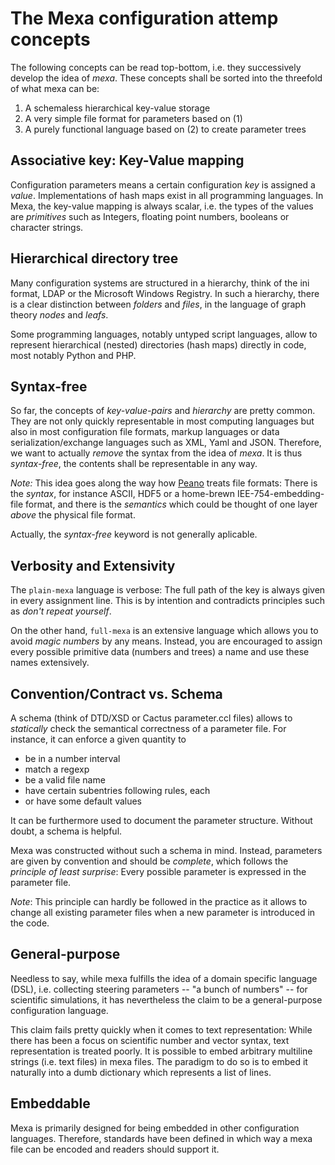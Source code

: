 # The Mexa configuration attemp concepts

The following concepts can be read top-bottom, i.e. they successively
develop the idea of *mexa*. These concepts shall be sorted into the
threefold of what mexa can be:

1. A schemaless hierarchical key-value storage
2. A very simple file format for parameters based on (1)
3. A purely functional language based on (2) to create parameter trees

## Associative key: Key-Value mapping

Configuration parameters means a certain configuration *key* is
assigned a *value*. Implementations of hash maps exist in all programming
languages. In Mexa, the key-value mapping is always scalar, i.e.
the types of the values are *primitives* such as Integers,
floating point numbers, booleans or character strings.

## Hierarchical directory tree

Many configuration systems are structured in a hierarchy, think of 
the ini format, LDAP or the Microsoft Windows Registry. In such a
hierarchy, there is a clear distinction between *folders* and *files*,
in the language of graph theory *nodes* and *leafs*.

Some programming languages, notably untyped script languages, allow
to represent hierarchical (nested) directories (hash maps) directly
in code, most notably Python and PHP.

## Syntax-free

So far, the concepts of *key-value-pairs* and *hierarchy* are pretty
common. They are not only quickly representable in most computing languages
but also in most configuration file formats, markup languages or data
serialization/exchange languages such as XML, Yaml and JSON. Therefore,
we want to actually *remove* the syntax from the idea of *mexa*. It is
thus *syntax-free*, the contents shall be representable in any way.

*Note:* This idea goes along the way how [Peano](http://www.peano-framework.org)
treats file formats: There is the *syntax*, for instance ASCII, HDF5
or a home-brewn IEE-754-embedding-file format, and there is the
*semantics* which could be thought of one layer *above* the physical
file format.

Actually, the *syntax-free* keyword is not generally aplicable.

## Verbosity and Extensivity

The `plain-mexa` language is verbose: The full path of the key is always
given in every assignment line. This is by intention and contradicts
principles such as *don't repeat yourself*.

On the other hand, `full-mexa` is an extensive language which allows you
to avoid *magic numbers* by any means. Instead, you are encouraged to
assign every possible primitive data (numbers and trees) a name and use
these names extensively.

## Convention/Contract vs. Schema

A schema (think of DTD/XSD or Cactus parameter.ccl files) allows to
*statically* check the semantical correctness of a parameter file. For
instance, it can enforce a given quantity to

- be in a number interval
- match a regexp
- be a valid file name
- have certain subentries following rules, each
- or have some default values

It can be furthermore used to document the parameter structure. Without
doubt, a schema is helpful.

Mexa was constructed without such a schema in mind. Instead, parameters
are given by convention and should be *complete*, which follows the
*principle of least surprise*: Every possible parameter is expressed
in the parameter file.

*Note*: This principle can hardly be followed in the practice as it allows to
change all existing parameter files when a new parameter is introduced
in the code.

## General-purpose

Needless to say, while mexa fulfills the idea of a domain specific language
(DSL), i.e. collecting steering parameters -- "a bunch of numbers" -- for
scientific simulations, it has nevertheless the claim to be a general-purpose
configuration language.

This claim fails pretty quickly when it comes to text representation: While
there has been a focus on scientific number and vector syntax, text
representation is treated poorly. It is possible to embed arbitrary multiline
strings (i.e. text files) in mexa files. The paradigm to do so is to
embed it naturally into a dumb dictionary which represents a list of lines.

## Embeddable

Mexa is primarily designed for being embedded in other configuration languages.
Therefore, standards have been defined in which way a mexa file can be encoded
and readers should support it.
